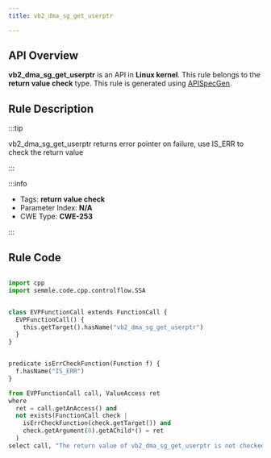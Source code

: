 ```yaml
---
title: vb2_dma_sg_get_userptr

---
```



## API Overview
**vb2_dma_sg_get_userptr** is an API in **Linux kernel**. This rule belongs to the **return value check** type. This rule is generated using [APISpecGen](../../tools/APISpecGen).
## Rule Description

:::tip

vb2_dma_sg_get_userptr returns error pointer on failure, use IS_ERR to check the return value

:::

:::info

- Tags: **return value check**
- Parameter Index: **N/A**
- CWE Type: **CWE-253**

:::

## Rule Code
```python

import cpp
import semmle.code.cpp.controlflow.SSA


class EVPFunctionCall extends FunctionCall {
  EVPFunctionCall() {
    this.getTarget().hasName("vb2_dma_sg_get_userptr")
  }
}


predicate isErrCheckFunction(Function f) {
  f.hasName("IS_ERR") 
}

from EVPFunctionCall call, ValueAccess ret
where
  ret = call.getAnAccess() and
  not exists(FunctionCall check |
    isErrCheckFunction(check.getTarget()) and
    check.getArgument(0).getAChild*() = ret
  )
select call, "The return value of vb2_dma_sg_get_userptr is not checked with IS_ERR."
    
```